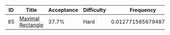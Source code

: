 |ID|Title|Acceptance|Difficulty|Frequency|
|----|-----|----|---|---|
|85|[Maximal Rectangle]( https://leetcode.com/problems/maximal-rectangle)|37.7%|Hard|0.012771565679487524|
